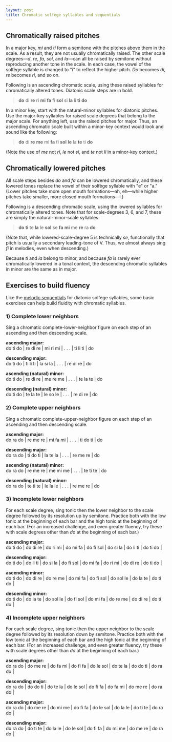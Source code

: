 ```yaml
---
layout: post
title: Chromatic solfège syllables and sequentials
---
```


## Chromatically raised pitches

In a major key, _mi_ and _ti_ form a semitone with the pitches above them in the scale. As a result, they are not usually chromatically raised. The other scale degrees—_d_, _re_, _fa_, _sol_, and _la_—can all be raised by semitone without reproducing another tone in the scale. In each case, the vowel of the solfège syllable is changed to "i" to reflect the higher pitch. _Do_ becomes _di_, _re_ becomes _ri_, and so on.

Following is an ascending chromatic scale, using these raised syllables for chromatically altered tones. Diatonic scale steps are in bold.

> **do** di **re** ri **mi** **fa** fi **sol** si **la** li **ti** **do**

In a minor key, start with the natural-minor syllables for diatonic pitches. Use the major-key syllables for raised scale degrees that belong to the major scale. For anything left, use the raised pitches for major. Thus, an ascending chromatic scale built within a minor-key context would look and sound like the following:

> **do** di **re** **me** mi **fa** fi **sol** **le** la **te** ti **do**

(Note the use of _me_ not _ri_, _le_ not _si_, and _te_ not _li_ in a minor-key context.)

## Chromatically lowered pitches

All scale steps besides _do_ and _fa_ can be lowered chromatically, and these lowered tones replace the vowel of their solfège syllable with "e" or "a." (Lower pitches take more open mouth formations—ah, eh—while higher pitches take smaller, more closed mouth formations—i.)

Following is a descending chromatic scale, using the lowered syllables for chromatically altered tones. Note that for scale-degrees 3, 6, and 7, these are simply the natural-minor-scale syllables.

> **do** **ti** te **la** le **sol** se **fa** **mi** me **re** ra **do**

(Note that, while lowered-scale-degree 5 is technically _se_, functionally that pitch is usually a secondary leading-tone of V. Thus, we almost always sing _fi_ in melodies, even when descending.)

Because _ti_ and _la_ belong to minor, and because _fa_ is rarely ever chromatically lowered in a tonal context, the descending chromatic syllables in minor are the same as in major.

## Exercises to build fluency

Like the [melodic sequentials](melodicSequentials.html) for diatonic solfège syllables, some basic exercises can help build fluidity with chromatic syllables.

### 1) Complete lower neighbors

Sing a chromatic complete-lower-neighbor figure on each step of an ascending and then descending scale.

**ascending major:**  
do ti do | re di re | mi ri mi | . . . | ti li ti | do

**descending major:**  
do ti do | ti li ti | la si la | . . . | re di re | do

**ascending (natural) minor:**  
do ti do | re di re | me re me | . . . | te la te | do

**descending (natural) minor:**  
do ti do | te la te | le so le | . . . | re di re | do

### 2) Complete upper neighbors

Sing a chromatic complete-upper-neighbor figure on each step of an ascending and then descending scale.

**ascending major:**  
do ra do | re me re | mi fa mi | . . . | ti do ti | do

**descending major:**  
do ra do | ti do ti | la te la | . . . | re me re | do

**ascending (natural) minor:**  
do ra do | re me re | me mi me | . . . | te ti te | do

**descending (natural) minor:**  
do ra do | te ti te | le la le | . . . | re me re | do

### 3) Incomplete lower neighbors

For each scale degree, sing tonic then the lower neighbor to the scale degree followed by its resolution up by semitone. Practice both with the low tonic at the beginning of each bar and the high tonic at the beginning of each bar. (For an increased challenge, and even greater fluency, try these with scale degrees other than _do_ at the beginning of each bar.)

**ascending major:**  
do ti do | do di re | do ri mi | do mi fa | do fi sol | do si la | do li ti | do ti do |

**descending major:**  
do ti do | do li ti | do si la | do fi sol | do mi fa | do ri mi | do di re | do ti do |

**ascending minor:**  
do ti do | do di re | do re me | do mi fa | do fi sol | do sol le | do la te | do ti do |

**descending minor:**  
do ti do | do la te | do sol le | do fi sol | do mi fa | do re me | do di re | do ti do |

### 4) Incomplete upper neighbors

For each scale degree, sing tonic then the upper neighbor to the scale degree followed by its resolution down by semitone. Practice both with the low tonic at the beginning of each bar and the high tonic at the beginning of each bar. (For an increased challenge, and even greater fluency, try these with scale degrees other than _do_ at the beginning of each bar.)

**ascending major:**  
do ra do | do me re | do fa mi | do fi fa | do le sol | do te la | do do ti | do ra do |

**descending major:**  
do ra do | do do ti | do te la | do le sol | do fi fa | do fa mi | do me re | do ra do |

**ascending major:**  
do ra do | do me re | do mi me | do fi fa | do le sol | do la le | do ti te | do ra do |

**descending major:**  
do ra do | do ti te | do la le | do le sol | do fi fa | do mi me | do me re | do ra do |
